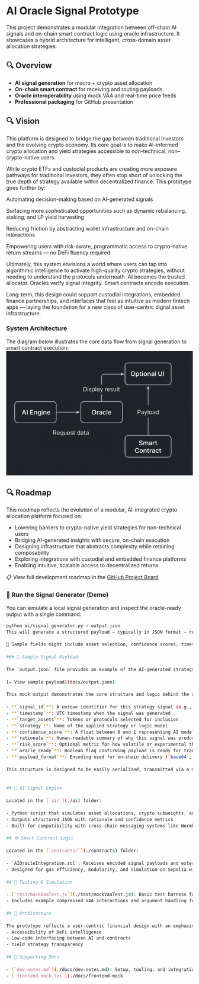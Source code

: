 # AI Oracle Signal Prototype

This project demonstrates a modular integration between off-chain AI signals and on-chain smart contract logic using oracle infrastructure. It showcases a hybrid architecture for intelligent, cross-domain asset allocation strategies.

## 🔍 Overview

- **AI signal generation** for macro + crypto asset allocation  
- **On-chain smart contract** for receiving and routing payloads  
- **Oracle interoperability** using mock VAA and real-time price feeds  
- **Professional packaging** for GitHub presentation

## 🔍 Vision
This platform is designed to bridge the gap between traditional investors and the evolving crypto economy. Its core goal is to make AI-informed crypto allocation and yield strategies accessible to non-technical, non–crypto-native users.

While crypto ETFs and custodial products are creating more exposure pathways for traditional investors, they often stop short of unlocking the true depth of strategy available within decentralized finance. This prototype goes further by:

Automating decision-making based on AI-generated signals

Surfacing more sophisticated opportunities such as dynamic rebalancing, staking, and LP yield harvesting

Reducing friction by abstracting wallet infrastructure and on-chain interactions

Empowering users with risk-aware, programmatic access to crypto-native return streams — no DeFi fluency required

Ultimately, this system envisions a world where users can tap into algorithmic intelligence to activate high-quality crypto strategies, without needing to understand the protocols underneath. AI becomes the trusted allocator. Oracles verify signal integrity. Smart contracts encode execution.

Long-term, this design could support custodial integrations, embedded finance partnerships, and interfaces that feel as intuitive as modern fintech apps — laying the foundation for a new class of user-centric digital asset infrastructure.

### System Architecture
The diagram below illustrates the core data flow from signal generation to smart contract execution:
![System Architecture](docs/architecture-diagram.png)


## 🔍 Roadmap
This roadmap reflects the evolution of a modular, AI-integrated crypto allocation platform focused on:

- Lowering barriers to crypto-native yield strategies for non-technical users  
- Bridging AI-generated insights with secure, on-chain execution  
- Designing infrastructure that abstracts complexity while retaining composability  
- Exploring integrations with custodial and embedded finance platforms  
- Enabling intuitive, scalable access to decentralized returns



📋 View full development roadmap in the [GitHub Project Board](https://github.com/users/artiecrypto/projects/1)

### 🧪 Run the Signal Generator (Demo)

You can simulate a local signal generation and inspect the oracle-ready output with a single command:

```bash
python ai/signal_generator.py > output.json
This will generate a structured payload — typically in JSON format — representing a strategy signal that would be transmitted to the smart contract via an oracle transport layer.

📎 Sample fields might include asset selection, confidence scores, timestamps, and encoded strategy rationale.

### 📎 Sample Signal Payload

The `output.json` file provides an example of the AI-generated strategy signal that would be transmitted to the smart contract via the oracle transport layer.

[→ View sample payload](docs/output.json)

This mock output demonstrates the core structure and logic behind the signal generation process:

- **`signal_id`**: A unique identifier for this strategy signal (e.g., market theme or trigger)
- **`timestamp`**: UTC timestamp when the signal was generated
- **`target_assets`**: Tokens or protocols selected for inclusion
- **`strategy`**: Name of the applied strategy or logic model
- **`confidence_score`**: A float between 0 and 1 representing AI model certainty
- **`rationale`**: Human-readable summary of why this signal was produced
- **`risk_score`**: Optional metric for how volatile or experimental the strategy is
- **`oracle_ready`**: Boolean flag confirming payload is ready for transmission
- **`payload_format`**: Encoding used for on-chain delivery (`base64`, `msgpack`, etc.)

This structure is designed to be easily serialized, transmitted via a mock oracle bridge (e.g. LayerZero or Wormhole VAA), and parsed by the receiving smart contract.


## 🧠 AI Signal Engine

Located in the [`ai/`](./ai) folder:

- Python script that simulates asset allocations, crypto subweights, and DeFi yield strategies
- Outputs structured JSON with rationale and confidence metrics
- Built for compatibility with cross-chain messaging systems like Wormhole or LayerZero

## ⚙️ Smart Contract Logic

Located in the [`contracts/`](./contracts) folder:

- `AIOracleIntegration.sol`: Receives encoded signal payloads and external oracle data
- Designed for gas efficiency, modularity, and simulation on Sepolia with Pyth feeds

## 🧪 Testing & Simulation

- [`test/mockVaaTest.js`](./test/mockVaaTest.js): Basic test harness for encoded signal payloads
- Includes example compressed VAA interactions and argument handling for constructor inputs

## 🧱 Architecture

The prototype reflects a user-centric financial design with an emphasis on:
- Accessibility of DeFi intelligence
- Low-code interfacing between AI and contracts
- Yield strategy transparency

## 📄 Supporting Docs

- [`dev-notes.md`](./docs/dev-notes.md): Setup, tooling, and integration rationale
- [`frontend-mock.txt`](./docs/frontend-mock
